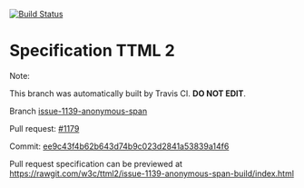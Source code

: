 [![Build Status](https://travis-ci.org/w3c/ttml2.svg?branch=issue-1139-anonymous-span)](https://travis-ci.org/w3c/ttml2)


# Specification TTML 2


Note:


This branch was automatically built by Travis CI. <b>DO NOT EDIT</b>.


 Branch [issue-1139-anonymous-span](https://github.com/w3c/ttml2/tree/issue-1139-anonymous-span)


 Pull request: [#1179](https://github.com/w3c/ttml2/pull/1179)


 Commit: [ee9c43f4b62b643d74b9c023d2841a53839a14f6](https://github.com/w3c/ttml2/commit/ee9c43f4b62b643d74b9c023d2841a53839a14f6)

Pull request specification can be previewed at https://rawgit.com/w3c/ttml2/issue-1139-anonymous-span-build/index.html



